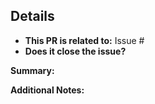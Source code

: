 ## Details
- **This PR is related to:** Issue #
- **Does it close the issue?** 

**Summary:**
<!-- Summarize the changes proposed in this PR -->

**Additional Notes:**
<!-- Add anything other points of note here. Delete if unnecessary. -->